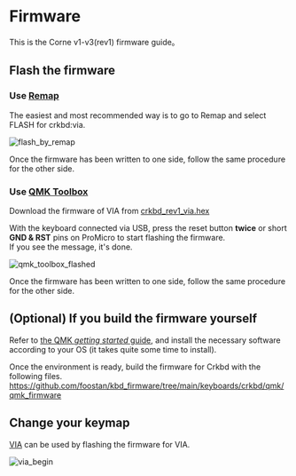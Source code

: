 # Firmware
This is the Corne v1-v3(rev1) firmware guide。

## Flash the firmware

### Use [Remap](https://remap-keys.app/catalog/EfziB9K7ZcxLnIHXl5AQ/firmware)
The easiest and most recommended way is to go to Remap and select FLASH for crkbd:via.

![flash_by_remap](https://github.com/foostan/kbd_firmware/assets/736191/78b74abe-9853-4a5f-9577-421d39a4a380)

Once the firmware has been written to one side, follow the same procedure for the other side.

### Use [QMK Toolbox](https://github.com/qmk/qmk_toolbox)

Download the firmware of VIA from [crkbd_rev1_via.hex](https://github.com/foostan/kbd_firmware/blob/main/keyboards/crkbd/qmk/qmk_firmware/.build/crkbd_rev1_via.hex)

With the keyboard connected via USB,
press the reset button **twice** or short **GND & RST** pins on ProMicro to start flashing the firmware. \
If you see the message, it's done.

![qmk_toolbox_flashed](https://github.com/foostan/crkbd/assets/736191/1a3fdd38-adcd-4c45-82f3-0daf4ef96f4f)

Once the firmware has been written to one side, follow the same procedure for the other side.

## (Optional) If you build the firmware yourself

Refer to [the QMK _getting started_ guide](https://docs.qmk.fm/#/newbs_getting_started),
and install the necessary software according to your OS
(it takes quite some time to install).

Once the environment is ready,
build the firmware for Crkbd with the following files.
https://github.com/foostan/kbd_firmware/tree/main/keyboards/crkbd/qmk/qmk_firmware

## Change your keymap

[VIA](https://usevia.app/) can be used by flashing the firmware for VIA. 

![via_begin](https://github.com/foostan/crkbd/assets/736191/ffffab0f-ee66-462b-8266-90214c3551ac)